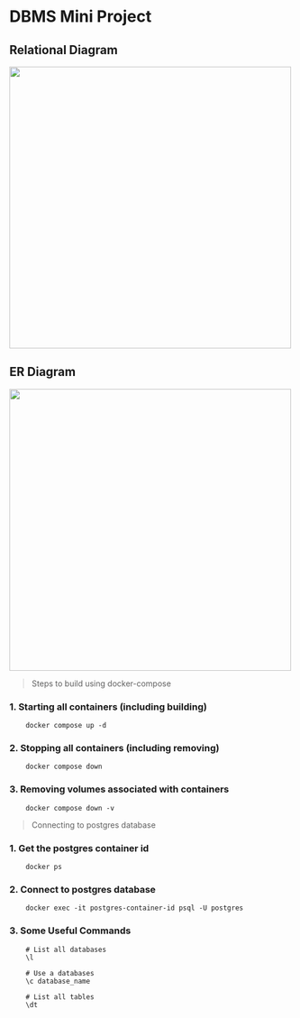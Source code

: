 # DBMS Mini Project

## Relational Diagram

<img src= "https://user-images.githubusercontent.com/63660267/199528051-cd86ec71-a02c-4b8f-9f69-05e5bee6d417.png" height=500></img>

## ER Diagram

<img src= "https://user-images.githubusercontent.com/63660267/199527388-f25a8ad7-0e5a-4bbc-9a04-60331d4fb31e.png" height=500></img>

> Steps to build using docker-compose

### 1. Starting all containers (including building)

```
    docker compose up -d
```

### 2. Stopping all containers (including removing)

```
    docker compose down
```

### 3. Removing volumes associated with containers

```
    docker compose down -v
```

> Connecting to postgres database

### 1. Get the postgres container id

```
    docker ps
```

### 2. Connect to postgres database

```
    docker exec -it postgres-container-id psql -U postgres
```

### 3. Some Useful Commands

```
    # List all databases
    \l

    # Use a databases
    \c database_name

    # List all tables
    \dt
```
